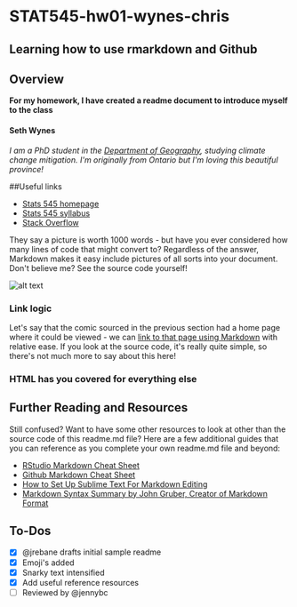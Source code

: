 # STAT545-hw01-wynes-chris

## Learning how to use rmarkdown and Github

## Overview
**For my homework, I have created a readme document to introduce myself to the class**

#### Seth Wynes

*I am a PhD student in the [Department of Geography](http://www.geog.ubc.ca/), studying climate change mitigation. I'm originally from Ontario but I'm loving this beautiful province!*

##Useful links
- [Stats 545 homepage](stat545.com)
- [Stats 545 syllabus](http://stat545.com/syllabus.html)
- [Stack Overflow](https://stackoverflow.com/)


They say a picture is worth 1000 words - but have you ever considered how many lines of code that might convert to? Regardless of the answer, Markdown makes it easy include pictures of all sorts into your document. Don't believe me? See the source code yourself!

![alt text](https://media.licdn.com/mpr/mpr/shrinknp_200_200/AAEAAQAAAAAAAAc9AAAAJGZlZGIxNTU3LWYyNGYtNGFhYi1iMmYxLTRkODIwYjNlMTJjYQ.jpg)


### Link logic

Let's say that the comic sourced in the previous section had a home page where it could be viewed - we can [link to that page using Markdown](https://xkcd.com/418/) with relative ease. If you look at the source code, it's really quite simple, so there's not much more to say about this here!

### HTML has you covered for everything else



## Further Reading and Resources

Still confused? Want to have some other resources to look at other than the source code of this readme.md file? Here are a few additional guides that you can reference as you complete your own readme.md file and beyond:

- [RStudio Markdown Cheat Sheet](https://www.rstudio.com/wp-content/uploads/2015/02/rmarkdown-cheatsheet.pdf)
- [Github Markdown Cheat Sheet](https://github.com/adam-p/markdown-here/wiki/Markdown-Cheatsheet)
- [How to Set Up Sublime Text For Markdown Editing](http://plaintext-productivity.net/2-04-how-to-set-up-sublime-text-for-markdown-editing.html)
- [Markdown Syntax Summary by John Gruber, Creator of Markdown Format](https://daringfireball.net/projects/markdown/syntax)

## To-Dos

- [x] @jrebane drafts initial sample readme
- [x] Emoji's added
- [x] Snarky text intensified
- [x] Add useful reference resources
- [ ] Reviewed by @jennybc
